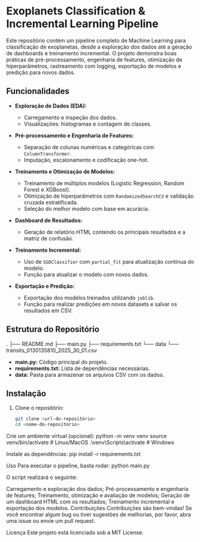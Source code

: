 # Exoplanets Classification & Incremental Learning Pipeline

Este repositório contém um pipeline completo de Machine Learning para classificação de exoplanetas, desde a exploração dos dados até a geração de dashboards e treinamento incremental. O projeto demonstra boas práticas de pré-processamento, engenharia de features, otimização de hiperparâmetros, rastreamento com logging, exportação de modelos e predição para novos dados.

## Funcionalidades

- **Exploração de Dados (EDA):**
  - Carregamento e inspeção dos dados.
  - Visualizações: histogramas e contagem de classes.

- **Pré-processamento e Engenharia de Features:**
  - Separação de colunas numéricas e categóricas com `ColumnTransformer`.
  - Imputação, escalonamento e codificação one-hot.

- **Treinamento e Otimização de Modelos:**
  - Treinamento de múltiplos modelos (Logistic Regression, Random Forest e XGBoost).
  - Otimização de hiperparâmetros com `RandomizedSearchCV` e validação cruzada estratificada.
  - Seleção do melhor modelo com base em acurácia.

- **Dashboard de Resultados:**
  - Geração de relatório HTML contendo os principais resultados e a matriz de confusão.

- **Treinamento Incremental:**
  - Uso de `SGDClassifier` com `partial_fit` para atualização contínua do modelo.
  - Função para atualizar o modelo com novos dados.

- **Exportação e Predição:**
  - Exportação dos modelos treinados utilizando `joblib`.
  - Função para realizar predições em novos datasets e salvar os resultados em CSV.

## Estrutura do Repositório

. ├── README.md ├── main.py ├── requirements.txt └── data └── transits_0130135810_2025_30_01.csv


- **main.py:** Código principal do projeto.
- **requirements.txt:** Lista de dependências necessárias.
- **data:** Pasta para armazenar os arquivos CSV com os dados.

## Instalação

1. Clone o repositório:

   ```bash
   git clone <url-do-repositório>
   cd <nome-do-repositório>

Crie um ambiente virtual (opcional):
python -m venv venv
source venv/bin/activate   # Linux/MacOS
.\venv\Scripts\activate    # Windows

Instale as dependências:
pip install -r requirements.txt

Uso
Para executar o pipeline, basta rodar:
python main.py

O script realizará o seguinte:

Carregamento e exploração dos dados;
Pré-processamento e engenharia de features;
Treinamento, otimização e avaliação de modelos;
Geração de um dashboard HTML com os resultados;
Treinamento incremental e exportação dos modelos.
Contribuições
Contribuições são bem-vindas! Se você encontrar algum bug ou tiver sugestões de melhorias, por favor, abra uma issue ou envie um pull request.

Licença
Este projeto está licenciado sob a MIT License.


